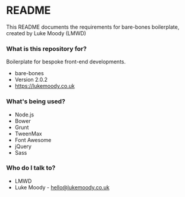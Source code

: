 # README #

This README documents the requirements for bare-bones boilerplate, created by Luke Moody (LMWD)

### What is this repository for? ###

Boilerplate for bespoke front-end developments.

* bare-bones
* Version 2.0.2
* https://lukemoody.co.uk

### What's being used? ###

* Node.js
* Bower
* Grunt
* TweenMax
* Font Awesome
* jQuery
* Sass

### Who do I talk to? ###

* LMWD
* Luke Moody - hello@lukemoody.co.uk
